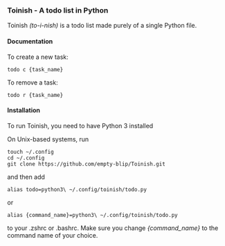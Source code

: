 ### Toinish - A todo list in Python
Toinish *(to-i-nish)* is a todo list made purely of a single Python file.

#### Documentation
To create a new task:

    todo c {task_name}

To remove a task:

    todo r {task_name}

#### Installation
To run Toinish, you need to have Python 3 installed

On Unix-based systems, run

    touch ~/.config
    cd ~/.config
    git clone https://github.com/empty-blip/Toinish.git

and then add

    alias todo=python3\ ~/.config/toinish/todo.py

or

    alias {command_name}=python3\ ~/.config/toinish/todo.py

to your .zshrc or .bashrc. Make sure you change *{command_name}* to the command name of your choice.
